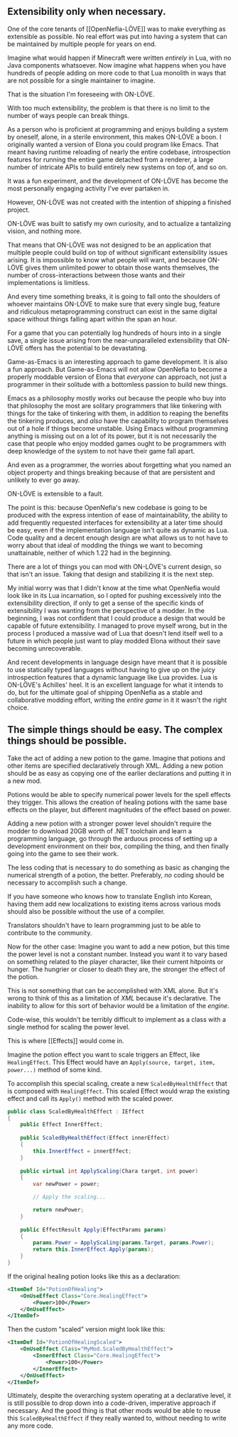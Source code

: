 ## Extensibility only when necessary.

One of the core tenants of [[OpenNefia-LÖVE]] was to make everything as extensible as possible. No real effort was put into having a system that can be maintained by multiple people for years on end.

Imagine what would happen if Minecraft were written *entirely* in Lua, with no Java components whatsoever. Now imagine what happens when you have hundreds of people adding on more code to that Lua monolith in ways that are not possible for a single maintainer to imagine.

That is the situation I'm foreseeing with ON-LÖVE.

With too much extensibility, the problem is that there is no limit to the number of ways people can break things.

As a person who is proficient at programming and enjoys building a system by oneself, alone, in a sterile environment, this makes ON-LÖVE a boon. I originally wanted a version of Elona you could program like Emacs. That meant having runtime reloading of nearly the entire codebase, introspection features for running the entire game detached from a renderer, a large number of intricate APIs to build entirely new systems on top of, and so on.

It was a fun experiment, and the development of ON-LÖVE has become the most personally engaging activity I've ever partaken in.

However, ON-LÖVE was not created with the intention of shipping a finished project.

ON-LÖVE was built to satisfy my own curiosity, and to actualize a tantalizing vision, and nothing more.

That means that ON-LÖVE was not designed to be an application that multiple people could build on top of without significant extensibility issues arising. It is impossible to know what people will want, and because ON-LÖVE gives them unlimited power to obtain those wants themselves, the number of cross-interactions between those wants and their implementations is limitless.

And every time something breaks, it is going to fall onto the shoulders of whoever maintains ON-LÖVE to make sure that every single bug, feature and ridiculous metaprogramming construct can exist in the same digital space without things falling apart within the span an hour.

For a game that you can potentially log hundreds of hours into in a single save, a single issue arising from the near-unparalleled extensibility that ON-LÖVE offers has the potential to be devastating.

Game-as-Emacs is an interesting approach to game development. It is also a fun approach. But Game-as-Emacs will not allow OpenNefia to become a properly moddable version of Elona that *everyone* can approach, not just a programmer in their solitude with a bottomless passion to build new things.

Emacs as a philosophy mostly works out because the people who buy into that philosophy the most are solitary programmers that like tinkering with things for the take of tinkering with them, in addition to reaping the benefits the tinkering produces, and *also* have the capability to program themselves out of a hole if things become unstable. Using Emacs without programming anything is missing out on a lot of its power, but it is not necessarily the case that people who enjoy modded games ought to be programmers with deep knowledge of the system to not have their game fall apart.

And even as a programmer, the worries about forgetting what you named an object property and things breaking because of that are persistent and unlikely to ever go away.

ON-LÖVE is extensible to a fault.

The point is this: because OpenNefia's new codebase is going to be produced with the express intention of ease of maintainability, the ability to add frequently requested interfaces for extensibility at a later time should be easy, even if the implementation language isn't quite as dynamic as Lua. Code quality and a decent enough design are what allows us to not have to worry about that ideal of modding the things we want to becoming unattainable, neither of which 1.22 had in the beginning.

There are a lot of things you can mod with ON-LÖVE's current design, so that isn't an issue. Taking that design and stabilizing it is the next step.

My initial worry was that I didn't know at the time what OpenNefia would look like in its Lua incarnation, so I opted for pushing excessively into the extensibility direction, if only to get a sense of the specific kinds of extensibility I was wanting from the perspective of a modder. In the beginning, I was not confident that I could produce a design that would be capable of future extensibility. I managed to prove myself wrong, but in the process I produced a massive wad of Lua that doesn't lend itself well to a future in which people just want to play modded Elona without their save becoming unrecoverable.

And recent developments in language design have meant that it is possible to use statically typed languages without having to give up on the juicy introspection features that a dynamic language like Lua provides. Lua is ON-LÖVE's Achilles' heel. It is an excellent language for what it intends to do, but for the ultimate goal of shipping OpenNefia as a stable and collaborative modding effort, writing the *entire game* in it it wasn't the right choice.

## The simple things should be easy. The complex things should be possible.

Take the act of adding a new potion to the game. Imagine that potions and other items are specified declaratively through XML. Adding a new potion should be as easy as copying one of the earlier declarations and putting it in a new mod.

Potions would be able to specify numerical power levels for the spell effects they trigger. This allows the creation of healing potions with the same base effects on the player, but different magnitudes of the effect based on power.

Adding a new potion with a stronger power level shouldn't require the modder to download 20GB worth of .NET toolchain and learn a programming language, go through the arduous process of setting up a development environment on their box, compiling the thing, and then finally going into the game to see their work.

The less coding that is necessary to do something as basic as changing the numerical strength of a potion, the better. Preferably, *no* coding should be necessary to accomplish such a change.

If you have someone who knows how to translate English into Korean, having them add new localizations to existing items across various mods should also be possible without the use of a compiler.

Translators shouldn't have to learn programming just to be able to contribute to the community.

Now for the other case: Imagine you want to add a new potion, but this time the power level is not a constant number. Instead you want it to vary based on something related to the player character, like their current hitpoints or hunger. The hungrier or closer to death they are, the stronger the effect of the potion.

This is not something that can be accomplished with XML alone. But it's wrong to think of this as a limitation of *XML* because it's declarative. The inability to allow for this sort of behavior would be a limitation of the *engine*.

Code-wise, this wouldn't be terribly difficult to implement as a class with a single method for scaling the power level.

This is where [[Effects]] would come in.

Imagine the potion effect you want to scale triggers an Effect, like `HealingEffect`. This Effect would have an `Apply(source, target, item, power...)` method of some kind.

To accomplish this special scaling, create a new `ScaledByHealthEffect` that is composed with `HealingEffect`. This scaled Effect would wrap the existing effect and call its `Apply()` method with the scaled power.

```csharp
public class ScaledByHealthEffect : IEffect 
{
	public Effect InnerEffect;
	
	public ScaledByHealthEffect(Effect innerEffect)
	{
		this.InnerEffect = innerEffect;
	}
    
    public virtual int ApplyScaling(Chara target, int power) 
    {
        var newPower = power;

        // Apply the scaling...

        return newPower;
    }
	
	public EffectResult Apply(EffectParams params)
	{
        params.Power = ApplyScaling(params.Target, params.Power);
        return this.InnerEffect.Apply(params);
	}
}
```

If the original healing potion looks like this as a declaration:

```xml
<ItemDef Id="PotionOfHealing">
	<OnUseEffect Class="Core.HealingEffect">
		<Power>100</Power>
	</OnUseEffect>
</ItemDef>
```

Then the custom "scaled" version might look like this:

```xml
<ItemDef Id="PotionOfHealingScaled">
	<OnUseEffect Class="MyMod.ScaledByHealthEffect">
		<InnerEffect Class="Core.HealingEffect">
			<Power>100</Power>
		</InnerEffect>
	</OnUseEffect>
</ItemDef>
```

Ultimately, despite the overarching system operating at a declarative level, it is still possible to drop down into a code-driven, imperative approach if necessary. And the good thing is that other mods would be able to reuse this `ScaledByHealthEffect` if they really wanted to, without needing to write any more code.
